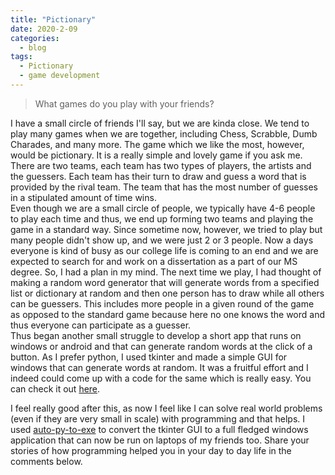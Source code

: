 ```yaml
---
title: "Pictionary"
date: 2020-2-09
categories:
  - blog
tags:
  - Pictionary
  - game development
---
```


> What games do you play with your friends?

I have a small circle of friends I'll say, but we are kinda close. We tend to play many games when we are together, including Chess, Scrabble, Dumb Charades, and many more. The game which we like the most, however, would be pictionary. It is a really simple and lovely game if you ask me. There are two teams, each team has two types of players, the artists and the guessers. Each team has their turn to draw and guess a word that is provided by the rival team. The team that has the most number of guesses in a stipulated amount of time wins.  
Even though we are a small circle of people, we typically have 4-6 people to play each time and thus, we end up forming two teams and playing the game in a standard way. Since sometime now, however, we tried to play but many people didn't show up, and we were just 2 or 3 people. Now a days everyone is kind of busy as our college life is coming to an end and we are expected to search for and work on a dissertation as a part of our MS degree. So, I had a plan in my mind. The next time we play, I had thought of making a random word generator that will generate words from a specified list or dictionary at random and then one person has to draw while all others can be guessers. This includes more people in a given round of the game as opposed to the standard game because here no one knows the word and thus everyone can participate as a guesser.  
Thus began another small struggle to develop a short app that runs on windows or android and that can generate random words at the click of a button. As I prefer python, I used tkinter and made a simple GUI for windows that can generate words at random. It was a fruitful effort and I indeed could come up with a code for the same which is really easy. You can check it out [here](https://github.com/aceking007/CodeProjects/tree/master/Games/pictionary).  

I feel really good after this, as now I feel like I can solve real world problems (even if they are very small in scale) with programming and that helps. I used [auto-py-to-exe](https://medium.com/@omarpit26/creating-windows-apps-using-python-f9db819e5f5?source=friends_link&sk=951efd0a7689b8c7a9c49cbdaea5dadd) to convert the tkinter GUI to a full fledged windows application that can now be run on laptops of my friends too. Share your stories of how programming helped you in your day to day life in the comments below.
